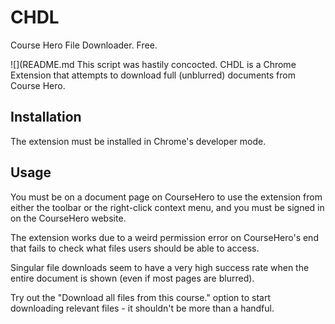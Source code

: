 # CHDL
Course Hero File Downloader. Free.

![](README.md
This script was hastily concocted. CHDL is a Chrome Extension that attempts to download full (unblurred) documents from Course Hero.

## Installation
The extension must be installed in Chrome's developer mode.

## Usage
You must be on a document page on CourseHero to use the extension from either the toolbar or the right-click context menu, and you must be signed in on the CourseHero website.

The extension works due to a weird permission error on CourseHero's end that fails to check what files users should be able to access.

Singular file downloads seem to have a very high success rate when the entire document is shown (even if most pages are blurred).

Try out the "Download all files from this course." option to start downloading relevant files - it shouldn't be more than a handful. 
